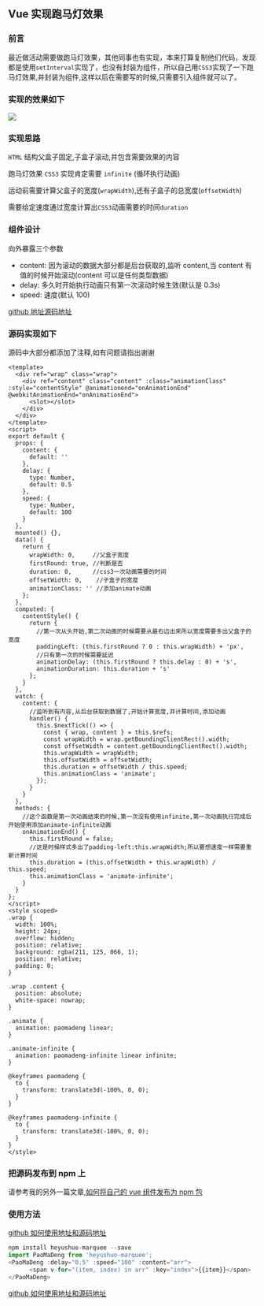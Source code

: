## Vue 实现跑马灯效果

### 前言

最近做活动需要做跑马灯效果，其他同事也有实现，本来打算复制他们代码，发现都是使用`setInterval`实现了，也没有封装为组件，所以自己用`CSS3`实现了一下跑马灯效果,并封装为组件,这样以后在需要写的时候,只需要引入组件就可以了。

### 实现的效果如下

![](https://user-gold-cdn.xitu.io/2019/3/9/169631ba6fd78b57?w=329&h=122&f=gif&s=139118)

### 实现思路

`HTML` 结构父盒子固定,子盒子滚动,并包含需要效果的内容

跑马灯效果 `CSS3` 实现肯定需要 `infinite` (循环执行动画)

运动前需要计算父盒子的宽度(`wrapWidth`),还有子盒子的总宽度(`offsetWidth`)

需要给定速度通过宽度计算出`CSS3`动画需要的时间`duration`

### 组件设计

向外暴露三个参数

- content: 因为滚动的数据大部分都是后台获取的,监听 content,当 content 有值的时候开始滚动(content 可以是任何类型数据)
- delay: 多久时开始执行动画只有第一次滚动时候生效(默认是 0.3s)
- speed: 速度(默认 100)

[github 地址源码地址](https://github.com/heyushuo/vue-marquee)

### 源码实现如下

源码中大部分都添加了注释,如有问题请指出谢谢

```Vue
<template>
  <div ref="wrap" class="wrap">
    <div ref="content" class="content" :class="animationClass" :style="contentStyle" @animationend="onAnimationEnd" @webkitAnimationEnd="onAnimationEnd">
      <slot></slot>
    </div>
  </div>
</template>
<script>
export default {
  props: {
    content: {
      default: ''
    },
    delay: {
      type: Number,
      default: 0.5
    },
    speed: {
      type: Number,
      default: 100
    }
  },
  mounted() {},
  data() {
    return {
      wrapWidth: 0,     //父盒子宽度
      firstRound: true, //判断是否
      duration: 0,      //css3一次动画需要的时间
      offsetWidth: 0,    //子盒子的宽度
      animationClass: '' //添加animate动画
    };
  },
  computed: {
    contentStyle() {
      return {
        //第一次从头开始,第二次动画的时候需要从最右边出来所以宽度需要多出父盒子的宽度
        paddingLeft: (this.firstRound ? 0 : this.wrapWidth) + 'px',
        //只有第一次的时候需要延迟
        animationDelay: (this.firstRound ? this.delay : 0) + 's',
        animationDuration: this.duration + 's'
      };
    }
  },
  watch: {
    content: {
      //监听到有内容,从后台获取到数据了,开始计算宽度,并计算时间,添加动画
      handler() {
        this.$nextTick(() => {
          const { wrap, content } = this.$refs;
          const wrapWidth = wrap.getBoundingClientRect().width;
          const offsetWidth = content.getBoundingClientRect().width;
          this.wrapWidth = wrapWidth;
          this.offsetWidth = offsetWidth;
          this.duration = offsetWidth / this.speed;
          this.animationClass = 'animate';
        });
      }
    }
  },
  methods: {
    //这个函数是第一次动画结束的时候,第一次没有使用infinite,第一次动画执行完成后开始使用添加animate-infinite动画
    onAnimationEnd() {
      this.firstRound = false;
      //这是时候样式多出了padding-left:this.wrapWidth;所以要想速度一样需要重新计算时间
      this.duration = (this.offsetWidth + this.wrapWidth) / this.speed;
      this.animationClass = 'animate-infinite';
    }
  }
};
</script>
<style scoped>
.wrap {
  width: 100%;
  height: 24px;
  overflow: hidden;
  position: relative;
  background: rgba(211, 125, 066, 1);
  position: relative;
  padding: 0;
}

.wrap .content {
  position: absolute;
  white-space: nowrap;
}

.animate {
  animation: paomadeng linear;
}

.animate-infinite {
  animation: paomadeng-infinite linear infinite;
}

@keyframes paomadeng {
  to {
    transform: translate3d(-100%, 0, 0);
  }
}

@keyframes paomadeng-infinite {
  to {
    transform: translate3d(-100%, 0, 0);
  }
}
</style>
```

### 把源码发布到 npm 上

请参考我的另外一篇文章,[如何将自己的 vue 组件发布为 npm 包](https://github.com/heyushuo/Blob/blob/master/JavaScript/10.%E5%A6%82%E4%BD%95%E5%B0%86%E8%87%AA%E5%B7%B1%E7%9A%84vue%E7%BB%84%E4%BB%B6%E5%8F%91%E5%B8%83%E4%B8%BAnpm%E5%8C%85.md)

### 使用方法

[github 如何使用地址和源码地址](https://github.com/heyushuo/vue-marquee)

```JavaScript
npm install heyushuo-marquee --save
import PaoMaDeng from 'heyushuo-marquee';
<PaoMaDeng :delay="0.5" :speed="100" :content="arr">
      <span v-for="(item, index) in arr" :key="index">{{item}}</span>
</PaoMaDeng>
```

[github 如何使用地址和源码地址](https://github.com/heyushuo/vue-marquee)
